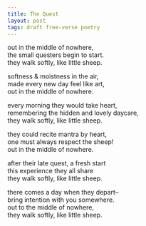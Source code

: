 ```yaml
---
title: The Quest
layout: post
tags: draft free-verse poetry
---
```


out in the middle of nowhere,\
the small questers begin to start.\
they walk softly, like little sheep.

softness & moistness in the air,\
made every new day feel like art,\
out in the middle of nowhere.

every morning they would take heart,\
remembering the hidden and lovely daycare,\
they walk softly, like little sheep.

they could recite mantra by heart,\
one must always respect the sheep!\
out in the middle of nowhere.

after their late quest, a fresh start\
this experience they all share\
they walk softly, like little sheep.

there comes a day when they depart–\
bring intention with you somewhere.\
out to the middle of nowhere,\
they walk softly, like little sheep.
